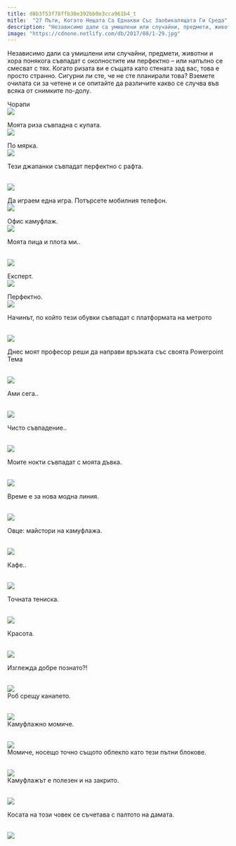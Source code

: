 ```yaml
---
title: d8b3f53f78ffb30e392bb0e3cca961b4_t
mitle:  "27 Пъти, Когато Нещата Са Еднакви Със Заобикалящата Ги Среда"
description: "Независимо дали са умишлени или случайни, предмети, животни и хора понякога съвпадат с околностите им перфектно - или напълно се смесват с тях. Когато ризата ви е съ�"
image: "https://cdnone.netlify.com/db/2017/08/1-29.jpg"
---
```


 <p>Независимо дали са умишлени или случайни, предмети, животни и хора понякога съвпадат с околностите им перфектно – или напълно се смесват с тях. Когато ризата ви е същата като стената зад вас, това е просто странно. Сигурни ли сте, че не сте планирали това? Вземете очилата си за четене и се опитайте да различите какво се случва във всяка от снимките по-долу.</p>      <p>Чорапи  <br/><img src="https://cdnone.netlify.com/db/2017/08/1-29.jpg"/><br/></p> <p>Моята риза съвпадна с купата.  <br/><img src="https://cdnone.netlify.com/db/2017/08/2-29.jpg"/><br/></p> <p>По мярка.  <br/><img src="https://cdnone.netlify.com/db/2017/08/3-33.jpg"/><br/></p>      <p>Тези джапанки съвпадат перфектно с рафта.</p> <p> <br/><img src="https://cdnone.netlify.com/db/2017/08/4-29.jpg"/><br/></p> <p>Да играем една игра. Потърсете мобилния телефон.  <br/><img src="https://cdnone.netlify.com/db/2017/08/5-28.jpg"/><br/></p> <p>Офис камуфлаж.  <br/><img src="https://cdnone.netlify.com/db/2017/08/6-30.jpg"/><br/></p>      <p>Моята пица и плота ми..</p> <p> <br/><img src="https://cdnone.netlify.com/db/2017/08/7-28.jpg"/><br/></p> <p>Експерт.  <br/><img src="https://cdnone.netlify.com/db/2017/08/8-30.jpg"/><br/></p> <p>Перфектно.  <br/><img src="https://cdnone.netlify.com/db/2017/08/9-29.jpg"/><br/></p> <p>Начинът, по който тези обувки съвпадат с платформата на метрото</p> <p> <br/><img src="https://cdnone.netlify.com/db/2017/08/10-25.jpg"/><br/></p>      <p>Днес моят професор реши да направи връзката със своята Powerpoint Тема</p> <p> <br/><img src="https://cdnone.netlify.com/db/2017/08/11-24.jpg"/><br/></p> <p>Ами сега..</p> <p> <br/><img src="https://cdnone.netlify.com/db/2017/08/12-23.jpg"/><br/></p>      <p>Чисто съвпадение..</p> <p> <br/><img src="https://cdnone.netlify.com/db/2017/08/13-19.jpg"/><br/></p> <p>Моите нокти съвпадат с моята дъвка.</p> <p> <br/><img src="https://cdnone.netlify.com/db/2017/08/14-20.jpg"/><br/></p> <p>Време е за нова модна линия.</p> <p> <br/><img src="https://cdnone.netlify.com/db/2017/08/15-20.jpg"/><br/></p> <p>Овце: майстори на камуфлажа.</p> <p> <br/><img src="https://cdnone.netlify.com/db/2017/08/16-18.jpg"/><br/></p> <p>Кафе..</p> <p> <br/><img src="https://cdnone.netlify.com/db/2017/08/17-17.jpg"/><br/></p> <p>Точната тениска.</p> <p> <br/><img src="https://cdnone.netlify.com/db/2017/08/18-17.jpg"/><br/></p> <p>Красота.</p> <p> <br/><img src="https://cdnone.netlify.com/db/2017/08/19-13.jpg"/><br/></p> <p>Изглежда добре познато?!</p> <p> <br/><img src="https://cdnone.netlify.com/db/2017/08/20-11.jpg"/><br/> Роб срещу канапето.</p> <p> <br/><img src="https://cdnone.netlify.com/db/2017/08/21-10.jpg"/><br/> Камуфлажно момиче.</p> <p> <br/><img src="https://cdnone.netlify.com/db/2017/08/22-9.jpg"/><br/> Момиче, носещо точно същото облекло като тези пътни блокове.</p> <p> <br/><img src="https://cdnone.netlify.com/db/2017/08/23-10.jpg"/><br/> Камуфлажът е полезен и на закрито.</p> <p> <br/><img src="https://cdnone.netlify.com/db/2017/08/24-9.jpg"/><br/></p> <p> Косата на този човек се съчетава с палтото на дамата.</p> <p> <br/><img src="https://cdnone.netlify.com/db/2017/08/25-10.jpg"/><br/></p>       